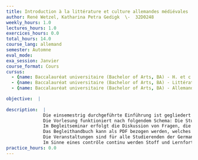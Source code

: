 ```yaml
---
title: Introduction à la littérature et culture allemandes médiévales
author: René Wetzel, Katharina Petra Gedigk  \-  32D0248
weekly_hours: 1.0
lectures_hours: 1.0
exercices_hours: 0.0
total_hours: 14.0
course_lang: allemand
semester: Automne
eval_mode: 
exa_session: Janvier
course_format: Cours
cursus:
  - {name: Baccalauréat universitaire (Bachelor of Arts, BA) - H. et c. du Moyen Age, type: N/A, credits: \-}
  - {name: Baccalauréat universitaire (Bachelor of Arts, BA) - Littérature comparée, type: N/A, credits: \-}
  - {name: Baccalauréat universitaire (Bachelor of Arts, BA) - Allemand, type: N/A, credits: \-}

objective:  |
            
description:  |
              Die einsemestrig durchgeführte Einführung ist gegliedert in Vorlesung (cours) und Begleitseminar (séminaire).
              Die Vorlesung funktioniert nach folgendem Schema: Die Studierenden bereiten sich auf die Stunde durch das Lesen eines Kapitels im Begleithandbuch vor. Darin werden auf dem Hintergrund der mittelalterlichen historisch-sozialen Gegebenheiten Hauptthemen der mediävistischen Literaturwissenschaft angeschnitten, vor allem solche, an denen der Kontrast zur neuzeitlichen Literatur und deren Bedingungen deutlich wird: literarische und sprachliche Medien, typische Stoffe und Formen in Relation zu den Träger:innnen mittelalterlicher Literatur (Autor:innen- und Rezipient:innengruppen) und der höfischen Kultur überhaupt. Zugleich werden auch verschiedene methodische Zugänge zu den einzelnen Themenbereichen vorgestellt. Die Vorlesung selbst vertieft und illustriert einzelne Aspekte des jeweiligen Themas anhand weiterer konkreter Beispiele. 
              Im Begleitseminar erfolgt die Diskussion von Fragen, die sich aus der individuellen Lektüre des Handbuches und dem Besuch der Vorlesung ergeben haben. Gemeinsam werden Grundkenntnisse zum mittelalterlichen Literaturbetrieb, aber auch zu den wichtigsten Autor:innen und Werken der mittelhochdeutschen Literatur erarbeitet.
              Das Begleithandbuch kann als PDF bezogen werden, welches auf Moodle bereitsteht.
              Die Veranstaltungen sind für alle Studierenden der Germanistik obligatorisch und sollten nach Möglichkeit im ersten Studiensemester (Herbst) besucht werden. Im Frühjahrssemester wird dann als zweiter Teil der Einführung das zweistündige Seminar lire et traduire angeboten, in welchem sich in der konkreten Arbeit am mittelalterlichen Text Grundkenntnisse und  fähigkeiten des Übersetzens mittelhochdeutscher Werke erwerben lassen, und in welchem in das wissenschaftlich-methodische Arbeiten und Schreiben eingeführt wird.
              Im Sinne eines contrôle continu werden Stoff und Lernfortschritte durch Tests in beiden Semestern abgeprüft.
practice_hours: 0.0
---
```

